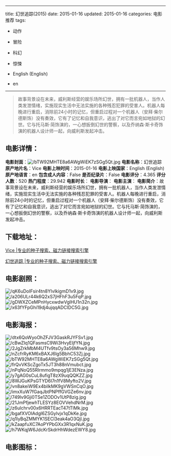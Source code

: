 
---
title: 幻世追踪(2015)
date: 2015-01-16
updated: 2015-01-16
categories: 电影推荐
tags:
- 动作
- 冒险
- 科幻
- 惊悚

- English (English)
- en
---


> 故事背景设在未来，威利斯经营的娱乐场所幻世，拥有一批机器人，当作人类发泄情绪，实施现实生活中无法实施的各种残忍犯罪的受害人。机器人每晚进行重启，消除前24小时的记忆，但重启过程对一个机器人（安拜·柴尔德斯饰）没有奏效，它有了记忆和自我意识，逃出了对它而言宛如地狱的幻世。它与托马斯·简饰演的，一心想扳倒幻世的警察，以及乔纳森·斯卡奇饰演的机器人设计师一起，向威利斯发起冲击。

## **电影详情**：

**电影封面**：<img src="https://image.tmdb.org/t/p/w200/bTW92MHTE8a6AWgWiEK7zSGg5Qt.jpg" alt="/bTW92MHTE8a6AWgWiEK7zSGg5Qt.jpg" title="/bTW92MHTE8a6AWgWiEK7zSGg5Qt.jpg">
**电影名称**：幻世追踪
**原产地片名**：Vice
**电影上映时间**：2015-01-16
**电影上映国家**：English (English)
**原产地语言**：en
**包含成人内容**：False
**是否纪录片**：False
**电影评分**：4.365
**评分人数**：520
**热门程度**：29.942
**电影时长**：
**电影导演**：
**电影主演**：
**电影简介**：故事背景设在未来，威利斯经营的娱乐场所幻世，拥有一批机器人，当作人类发泄情绪，实施现实生活中无法实施的各种残忍犯罪的受害人。机器人每晚进行重启，消除前24小时的记忆，但重启过程对一个机器人（安拜·柴尔德斯饰）没有奏效，它有了记忆和自我意识，逃出了对它而言宛如地狱的幻世。它与托马斯·简饰演的，一心想扳倒幻世的警察，以及乔纳森·斯卡奇饰演的机器人设计师一起，向威利斯发起冲击。

## **下载地址**：
[Vice |专业的种子搜索、磁力链接搜索引擎](https://movie.amd794.com:2083/?search=Vice&ordering=&mode=match_phrase&page_size=10&page=1)

[幻世追踪 |专业的种子搜索、磁力链接搜索引擎](https://movie.amd794.com:2083/?search=%E5%B9%BB%E4%B8%96%E8%BF%BD%E8%B8%AA&ordering=&mode=match_phrase&page_size=10&page=1)
 

## **电影剧照**：
<img src="https://image.tmdb.org/t/p/original/qK6uDoIFsir4tn8YIvlkigmD1v9.jpg" alt="/qK6uDoIFsir4tn8YIvlkigmD1v9.jpg" title="/qK6uDoIFsir4tn8YIvlkigmD1v9.jpg"><img src="https://image.tmdb.org/t/p/original/a206ULr44k6Q2xS7jHFhF3u5FqP.jpg" alt="/a206ULr44k6Q2xS7jHFhF3u5FqP.jpg" title="/a206ULr44k6Q2xS7jHFhF3u5FqP.jpg"><img src="https://image.tmdb.org/t/p/original/gDWXZCeMPnHycxwdwVglHU1n32n.jpg" alt="/gDWXZCeMPnHycxwdwVglHU1n32n.jpg" title="/gDWXZCeMPnHycxwdwVglHU1n32n.jpg"><img src="https://image.tmdb.org/t/p/original/x63fYFpGhi19dj4ujqqADCIDC5G.jpg" alt="/x63fYFpGhi19dj4ujqqADCIDC5G.jpg" title="/x63fYFpGhi19dj4ujqqADCIDC5G.jpg">

## **电影海报**：
<img src="https://image.tmdb.org/t/p/original/dtx6QoWyoOhZFJV3GaskRJYFSv1.jpg" alt="/dtx6QoWyoOhZFJV3GaskRJYFSv1.jpg" title="/dtx6QoWyoOhZFJV3GaskRJYFSv1.jpg"><img src="https://image.tmdb.org/t/p/original/cBwZIq1QFasmsC9Wi3HvyEljfYN.jpg" alt="/cBwZIq1QFasmsC9Wi3HvyEljfYN.jpg" title="/cBwZIq1QFasmsC9Wi3HvyEljfYN.jpg"><img src="https://image.tmdb.org/t/p/original/2JgZrkMbM4UTfv9tsOy3a56Mhw9.jpg" alt="/2JgZrkMbM4UTfv9tsOy3a56Mhw9.jpg" title="/2JgZrkMbM4UTfv9tsOy3a56Mhw9.jpg"><img src="https://image.tmdb.org/t/p/original/nZcfrRyKM6xBAXJ6lg5BbhC53Zj.jpg" alt="/nZcfrRyKM6xBAXJ6lg5BbhC53Zj.jpg" title="/nZcfrRyKM6xBAXJ6lg5BbhC53Zj.jpg"><img src="https://image.tmdb.org/t/p/original/bTW92MHTE8a6AWgWiEK7zSGg5Qt.jpg" alt="/bTW92MHTE8a6AWgWiEK7zSGg5Qt.jpg" title="/bTW92MHTE8a6AWgWiEK7zSGg5Qt.jpg"><img src="https://image.tmdb.org/t/p/original/frQvVKScZgoTx5JT3h88nVmubct.jpg" alt="/frQvVKScZgoTx5JT3h88nVmubct.jpg" title="/frQvVKScZgoTx5JT3h88nVmubct.jpg"><img src="https://image.tmdb.org/t/p/original/nPqNoQ55RIrmmo9mpqg1jE3ENza.jpg" alt="/nPqNoQ55RIrmmo9mpqg1jE3ENza.jpg" title="/nPqNoQ55RIrmmo9mpqg1jE3ENza.jpg"><img src="https://image.tmdb.org/t/p/original/y7gAG0sCuL8ufigT8zX9uqQQKZZ.jpg" alt="/y7gAG0sCuL8ufigT8zX9uqQQKZZ.jpg" title="/y7gAG0sCuL8ufigT8zX9uqQQKZZ.jpg"><img src="https://image.tmdb.org/t/p/original/8WJGuKPsGTYD6I7n1fV8Myfto2V.jpg" alt="/8WJGuKPsGTYD6I7n1fV8Myfto2V.jpg" title="/8WJGuKPsGTYD6I7n1fV8Myfto2V.jpg"><img src="https://image.tmdb.org/t/p/original/vn8akeiW9Ex4bilkMK9gVWSnCqO.jpg" alt="/vn8akeiW9Ex4bilkMK9gVWSnCqO.jpg" title="/vn8akeiW9Ex4bilkMK9gVWSnCqO.jpg"><img src="https://image.tmdb.org/t/p/original/imxXuW7fGaqJbtPNPffGVGZe6nv.jpg" alt="/imxXuW7fGaqJbtPNPffGVGZe6nv.jpg" title="/imxXuW7fGaqJbtPNPffGVGZe6nv.jpg"><img src="https://image.tmdb.org/t/p/original/749lv9Gji0TSe1ZODOv1UtP8zig.jpg" alt="/749lv9Gji0TSe1ZODOv1UtP8zig.jpg" title="/749lv9Gji0TSe1ZODOv1UtP8zig.jpg"><img src="https://image.tmdb.org/t/p/original/21JmPfjewhTLESYz8EOVVehdNrM.jpg" alt="/21JmPfjewhTLESYz8EOVVehdNrM.jpg" title="/21JmPfjewhTLESYz8EOVVehdNrM.jpg"><img src="https://image.tmdb.org/t/p/original/z6ulchrv00x6HRRTEacT47tTlMk.jpg" alt="/z6ulchrv00x6HRRTEacT47tTlMk.jpg" title="/z6ulchrv00x6HRRTEacT47tTlMk.jpg"><img src="https://image.tmdb.org/t/p/original/bgafXVOIAdgl6ZSGylvjx1qDkKe.jpg" alt="/bgafXVOIAdgl6ZSGylvjx1qDkKe.jpg" title="/bgafXVOIAdgl6ZSGylvjx1qDkKe.jpg"><img src="https://image.tmdb.org/t/p/original/q1IyBqZMMYK1SECl3eak4aO3Qjl.jpg" alt="/q1IyBqZMMYK1SECl3eak4aO3Qjl.jpg" title="/q1IyBqZMMYK1SECl3eak4aO3Qjl.jpg"><img src="https://image.tmdb.org/t/p/original/kZaapfuXC7AoPYPbGXx3R1qxNuK.jpg" alt="/kZaapfuXC7AoPYPbGXx3R1qxNuK.jpg" title="/kZaapfuXC7AoPYPbGXx3R1qxNuK.jpg"><img src="https://image.tmdb.org/t/p/original/h7WKqjW6JdcKrSkdrHhWdezEWY8.jpg" alt="/h7WKqjW6JdcKrSkdrHhWdezEWY8.jpg" title="/h7WKqjW6JdcKrSkdrHhWdezEWY8.jpg">

## **电影图标**：

